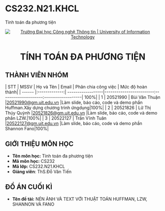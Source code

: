 # CS232.N21.KHCL
Tính toán đa phương tiện
<!-- Banner -->
<p align="center">
  <a href="https://www.uit.edu.vn/" title="Trường Đại học Công nghệ Thông tin" style="border: none;">
    <img src="https://i.imgur.com/WmMnSRt.png" alt="Trường Đại học Công nghệ Thông tin | University of Information Technology">
  </a>
</p>

<h1 align="center"><b>TÍNH TOÁN ĐA PHƯƠNG TIỆN</b></h>

## THÀNH VIÊN NHÓM
| STT    | MSSV          | Họ và Tên         | Email                   | Phân chia công việc | Mức độ hoàn thành|
| ------ |:-------------:| ------------------|-------------------------:---------------------:-------------------| 100%|
| 1      | 20521990      | Bùi Văn Thuận     |20521990@gm.uit.edu.vn   |Làm slide, báo cáo, code và demo phần Huffman.Xây dựng chương trình ứngdụng|100%|
| 2      | 20521826      | Lữ Thị Thúy Quỳnh |20521826@gm.uit.edu.vn   |Làm slide, báo cáo, code và demo phần LZW.|100%|
| 3      | 20522127      | Trần Vĩnh Tuân    |20522127@gm.uit.edu.vn   |Làm slide, báo cáo, code và demo phần Shannon Fano|100%|

## GIỚI THIỆU MÔN HỌC
* **Tên môn học:** Tính toán đa phương tiện
* **Mã môn học:** CS232
* **Mã lớp:** CS232.N21.KHCL
* **Giảng viên**: ThS.Đỗ Văn Tiến

## ĐỒ ÁN CUỐI KÌ
* **Tên đề tài:** NÉN ẢNH VÀ TEXT VỚI THUẬT TOÁN HUFFMAN, LZW, SHANNON VÀ FANO 

